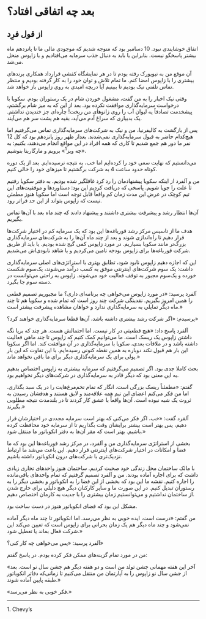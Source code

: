 # بعد چه اتفاقی افتاد؟
## از قول فرِد

اتفاق خوشایندی نبود. 10 دسامبر بود که متوجه شدیم که موجودی مالی ما تا پانزدهم ماه بیشتر پاسخگو نیست. بنابراین یا باید به دنبال جذب سرمایه می‌افتادیم و یا زاپوس منحل می‌شد.

آن موقع من به نیویورک رفته بودم تا در هر نمایشگاه کفشی قرارداد همکاری برندهای بیشتری را با زاپوس امضا کنم. ما تمام تلاش و توان خود را به کار گرفته بودیم و منتظر تماس تلفنی نیک بودیم تا ببینیم آیا دریچه امیدی به روی زاپوس باز خواهد شد.

وقتی نیک اخبار را به من گفت، مشغول خوردن شام در یک رستوران بودم. سکویا با درخواست سرمایه‌گذاری موافقت نکرده بود. بعد از این که به میز شام برگشتم، پیشخدمت تصادفاً یه لیوان آب را روی زانوهای من ریخت! چاره‌ای جز خندیدن نداشتم. یک بدبیاری که سراغ آدم می‌آید،  بقیه هم پشت سر هم می‌آیند.

پس از بازگشت به کالیفرنیا، من و نیک به شرکت‌های سرمایه‌گذاری تماس می‌گرفتیم اما هیچ‌کدام حاضر به قبول سرمایه‌گذاری نمی‌شدند. بعداز ظهر روز پانزدهم بود که کل 12 نفر ما دور هم جمع شدیم تا کاری که همه افراد در این مواقع انجام می‌دهند، بکنیم: به «چه ویز<sup>1</sup>» برویم و مارگاریتا بنوشیم.

می‌دانستیم که نهایت سعی خود را کرده‌ایم اما خب، به نتیجه نرسیده‌ایم. بعد از یک دوره کوتاه حدود ساعت 4 به شرکت برگشتیم تا میزهای خود را خالی کنیم. 

من و آلفرد از اینکه سکویا پیشنهادمان را رد کرد غافلگیر شده بودیم. به دفتر سکویا رفتیم تا علت را جویا شویم. پاسخی که دریافت کردیم این بود: دستاوردها و موفقیت‌های این تیم کوچک در عرض این مدت زمان کم واقعاً قابل توجه است اما سکویا هنوز مطمئن نیست که زاپوس بتواند از این حد فراتر رود.

آن‌ها انتظار رشد و پیشرفت بیشتری داشتند و پیشنهاد دادند که چند ماه بعد با آن‌ها تماس بگیریم.

هدف ما از تاسیس مرکز رشد قورباغه‌ها این بود که یک سرمایه کم در اختیار شرکت‌ها قرار دهیم تا راه‌اندازی شوند و بعد از چند ماه آن‌ها را به شرکت‌های سرمایه‌گذاری بزرگ‌تر مانند سکویا بسپاریم. در مورد زاپوس کمی گیج شده بودیم. یا باید از طریق شرکت قورباغه‌ها برای زاپوس بودجه تامین می‌کردیم و یا شاهد نابودی‌اش می‌شدیم.

این که اجازه دهیم زاپوس نابود شود، تطابق بهتری با استراتژی‌های اصلی سرمایه‌گذاری داشت: یک سوم شرکت‌های اینترنتی موفق به کسب درآمد می‌شوند، یک‌سوم شکست خورده و یک‌سوم مجبور به توقف فعالیت خود می‌شوند. زاپوس به راحتی می‌توانست در دسته سوم جا بگیرد.

آلفرد پرسید: «در مورد زاپوس می‌خواهی چه برنامه‌ای داری؟ ما مجبوریم تصمیم قطعی را همین امروز بگیریم. نقدینگی شرکت چند روز است که تمام شده و سکویا هم تا چند ماه دیگر تمایلی به سرمایه‌گذاری ندارد و خواهان مشاهده پیشرفت بیشتر است.»

پرسیدم: «اگر شرکت رشد بیشتری داشته باشد، آن‌ها قطعا سرمایه‌گذاری خواهند کرد؟»

آلفرد پاسخ داد: «هیچ قطعیتی در کار نیست. اما احتمالش هست. هر چند که برپا نگه داشتن زاپوس یک ریسک است. ما می‌توانیم کمک کنیم که زاپوس تا چند ماهی فعالیت داشته باشد و در ملاقات بعدی، سکویا با سرمایه‌گذاری در آن موافقت کند. اما اگر سکویا این بار هم قبول نکند دوباره به همین نقطه کنونی رسیده‌ایم. با این تفاوت که این بار پولی برای یک سرمایه‌گذاری دیگر برای ما باقی نخواهد ماند.»

بحث کاملا جدی بود. اگر تصمیم می‌گرفتیم که سرمایه بیشتری به زاپوس اختصاص بدهیم به این معنی بود که دیگر قادر به سرمایه‌گذاری در شرکت‌های دیگر نخواهیم بود.

گفتم: «مطمئناً ریسک بزرگی است. انگار که تمام تخم‌مرغ‌هایت را در یک سبد بگذاری. اما من فکر می‌کنم اعضای این تیم همه علاقه‌مند و لایق هستند و هدفشان رسیدن به ثروت یک شبه نبوده است. آن‌ها واقعاً با عشق کار کردند تا در بلندمدت نتیجه مطلوبی بگیرند.»

آلفرد گفت: «خب، اگر فکر می‌کنی که بهتر است سرمایه مجددی در اختیارشان قرار دهیم، پس بهتر است بیشتر برایشان وقت بگذاریم تا از سرمایه خود محافظت کرده باشیم. بهتر است که مقر آن‌ها به دفتر انکوباتور ما منتقل شود.»

بخشی از استراتژی سرمایه‌گذاری من و آلفرد، در مرکز رشد قورباغه‌ها این بود که ما فضا و امکانات در اختیار شرکت‌های اینترنتی قرار دهیم. این باعث می‌شد ما ارتباط نزدیک‌تری با شرکت‌های درون انکوباتور داشته باشیم.

با مالک ساختمان محل زندگی خود صحبت کردیم. ساختمان هنوز واحدهای تجاری زیادی داشت که برای اجاره آماده بودند. من و آلفرد تصمیم گرفتیم که تمام واحدهای باقی‌مانده را اجاره کنیم. نقشه ما این بود که بخشی از این فضا را به انکوباتور و بخشی دیگر را به رستوران تبدیل کنیم. در این صورت ما و سایر کارکنان دیگر هیچ دلیلی برای خارج شدن از ساختمان نداشتیم و می‌توانستیم زمان بیشتری را با جدیت به کارمان اختصاص دهیم.

مشکل این بود که فضای انکوباتور هنوز در دست ساخت بود.

من گفتم: «درست است، ایده خوبی به نظر می‌رسد. اما انکوباتور تا چند ماه دیگر آماده نمی‌شود و چند ماه دیگر هم یک زمان بحرانی برای زاپوس است که تعیین می‌کند این شرکت فعال بماند یا تعطیل شود.»

آلفرد پرسید: «پس می‌خواهی چه کار کنی؟»

من در مورد تمام گزینه‌های ممکن فکر کرده بودم. در پاسخ گفتم: 

«آخر این هفته مهمانی جشن تولد من است و دو هفته دیگر هم جشن سال نو است. بعد از جشن سال نو زاپوس را به آپارتمان من منتقل می‌کنیم تا زمانی‌که دفاتر انکوباتور طبقه پایین آماده شوند.»

«فکر خوبی به نظر می‌رسد.»

---
<p style="direction: ltr; text-align: left">
1. Chevy’s
</p>